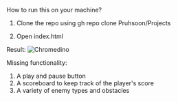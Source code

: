How to run this on your machine?

1. Clone the repo using  gh repo clone Pruhsoon/Projects

2. Open index.html


Result: ![Chromedino](https://github.com/Pruhsoon/Projects/assets/92383516/c23774ac-dcb5-4b2c-885f-2194f986276e)


Missing functionality: 
1. A play and pause button
2. A scoreboard to keep track of the player's score
3. A variety of enemy types and obstacles
